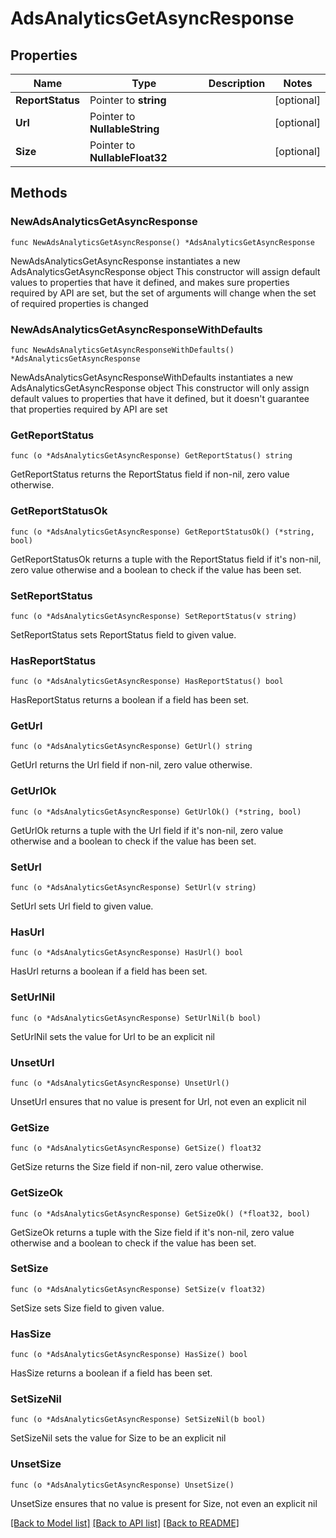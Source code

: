 # AdsAnalyticsGetAsyncResponse

## Properties

Name | Type | Description | Notes
------------ | ------------- | ------------- | -------------
**ReportStatus** | Pointer to **string** |  | [optional] 
**Url** | Pointer to **NullableString** |  | [optional] 
**Size** | Pointer to **NullableFloat32** |  | [optional] 

## Methods

### NewAdsAnalyticsGetAsyncResponse

`func NewAdsAnalyticsGetAsyncResponse() *AdsAnalyticsGetAsyncResponse`

NewAdsAnalyticsGetAsyncResponse instantiates a new AdsAnalyticsGetAsyncResponse object
This constructor will assign default values to properties that have it defined,
and makes sure properties required by API are set, but the set of arguments
will change when the set of required properties is changed

### NewAdsAnalyticsGetAsyncResponseWithDefaults

`func NewAdsAnalyticsGetAsyncResponseWithDefaults() *AdsAnalyticsGetAsyncResponse`

NewAdsAnalyticsGetAsyncResponseWithDefaults instantiates a new AdsAnalyticsGetAsyncResponse object
This constructor will only assign default values to properties that have it defined,
but it doesn't guarantee that properties required by API are set

### GetReportStatus

`func (o *AdsAnalyticsGetAsyncResponse) GetReportStatus() string`

GetReportStatus returns the ReportStatus field if non-nil, zero value otherwise.

### GetReportStatusOk

`func (o *AdsAnalyticsGetAsyncResponse) GetReportStatusOk() (*string, bool)`

GetReportStatusOk returns a tuple with the ReportStatus field if it's non-nil, zero value otherwise
and a boolean to check if the value has been set.

### SetReportStatus

`func (o *AdsAnalyticsGetAsyncResponse) SetReportStatus(v string)`

SetReportStatus sets ReportStatus field to given value.

### HasReportStatus

`func (o *AdsAnalyticsGetAsyncResponse) HasReportStatus() bool`

HasReportStatus returns a boolean if a field has been set.

### GetUrl

`func (o *AdsAnalyticsGetAsyncResponse) GetUrl() string`

GetUrl returns the Url field if non-nil, zero value otherwise.

### GetUrlOk

`func (o *AdsAnalyticsGetAsyncResponse) GetUrlOk() (*string, bool)`

GetUrlOk returns a tuple with the Url field if it's non-nil, zero value otherwise
and a boolean to check if the value has been set.

### SetUrl

`func (o *AdsAnalyticsGetAsyncResponse) SetUrl(v string)`

SetUrl sets Url field to given value.

### HasUrl

`func (o *AdsAnalyticsGetAsyncResponse) HasUrl() bool`

HasUrl returns a boolean if a field has been set.

### SetUrlNil

`func (o *AdsAnalyticsGetAsyncResponse) SetUrlNil(b bool)`

 SetUrlNil sets the value for Url to be an explicit nil

### UnsetUrl
`func (o *AdsAnalyticsGetAsyncResponse) UnsetUrl()`

UnsetUrl ensures that no value is present for Url, not even an explicit nil
### GetSize

`func (o *AdsAnalyticsGetAsyncResponse) GetSize() float32`

GetSize returns the Size field if non-nil, zero value otherwise.

### GetSizeOk

`func (o *AdsAnalyticsGetAsyncResponse) GetSizeOk() (*float32, bool)`

GetSizeOk returns a tuple with the Size field if it's non-nil, zero value otherwise
and a boolean to check if the value has been set.

### SetSize

`func (o *AdsAnalyticsGetAsyncResponse) SetSize(v float32)`

SetSize sets Size field to given value.

### HasSize

`func (o *AdsAnalyticsGetAsyncResponse) HasSize() bool`

HasSize returns a boolean if a field has been set.

### SetSizeNil

`func (o *AdsAnalyticsGetAsyncResponse) SetSizeNil(b bool)`

 SetSizeNil sets the value for Size to be an explicit nil

### UnsetSize
`func (o *AdsAnalyticsGetAsyncResponse) UnsetSize()`

UnsetSize ensures that no value is present for Size, not even an explicit nil

[[Back to Model list]](../README.md#documentation-for-models) [[Back to API list]](../README.md#documentation-for-api-endpoints) [[Back to README]](../README.md)


